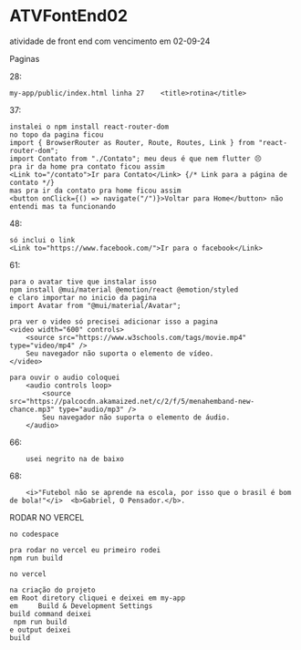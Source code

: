 # ATVFontEnd02
atividade de front end com vencimento em 02-09-24

Paginas

 28: 

    my-app/public/index.html linha 27    <title>rotina</title>
 37: 

    instalei o npm install react-router-dom 
    no topo da pagina ficou 
    import { BrowserRouter as Router, Route, Routes, Link } from "react-router-dom";
    import Contato from "./Contato"; meu deus é que nem flutter 😣
    pra ir da home pra contato ficou assim 
    <Link to="/contato">Ir para Contato</Link> {/* Link para a página de contato */}
    mas pra ir da contato pra home ficou assim 
    <button onClick={() => navigate("/")}>Voltar para Home</button> não entendi mas ta funcionando 

 48:

    só inclui o link 
    <Link to="https://www.facebook.com/">Ir para o facebook</Link>
 61:

    para o avatar tive que instalar isso 
    npm install @mui/material @emotion/react @emotion/styled
    e claro importar no inicio da pagina 
    import Avatar from "@mui/material/Avatar";

    pra ver o video só precisei adicionar isso a pagina 
    <video width="600" controls>
        <source src="https://www.w3schools.com/tags/movie.mp4" type="video/mp4" />
        Seu navegador não suporta o elemento de vídeo.
    </video>

    para ouvir o audio coloquei 
        <audio controls loop>
            <source src="https://palcocdn.akamaized.net/c/2/f/5/menahemband-new-chance.mp3" type="audio/mp3" />
            Seu navegador não suporta o elemento de áudio.
        </audio>
 66: 

        usei negrito na de baixo
 68:
 
        <i>"Futebol não se aprende na escola, por isso que o brasil é bom de bola!"</i>  <b>Gabriel, O Pensador.</b>.

RODAR NO VERCEL

    no codespace

    pra rodar no vercel eu primeiro rodei 
    npm run build

    no vercel

    na criação do projeto
    em Root diretory cliquei e deixei em my-app
    em     Build & Development Settings
    build command deixei
     npm run build
    e output deixei 
    build